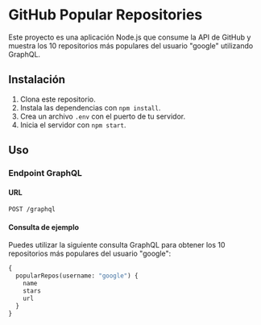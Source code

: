 # GitHub Popular Repositories

Este proyecto es una aplicación Node.js que consume la API de GitHub y muestra los 10 repositorios más populares del usuario "google" utilizando GraphQL.

## Instalación

1. Clona este repositorio.
2. Instala las dependencias con `npm install`.
3. Crea un archivo `.env` con el puerto de tu servidor.
4. Inicia el servidor con `npm start`.

## Uso

### Endpoint GraphQL

#### URL

`POST /graphql`

#### Consulta de ejemplo

Puedes utilizar la siguiente consulta GraphQL para obtener los 10 repositorios más populares del usuario "google":

```graphql
{
  popularRepos(username: "google") {
    name
    stars
    url
  }
}
```
